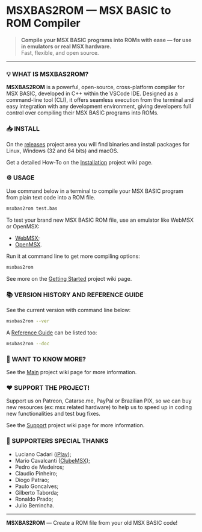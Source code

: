 # MSXBAS2ROM — MSX BASIC to ROM Compiler

> **Compile your MSX BASIC programs into ROMs with ease — for use in emulators or real MSX hardware.**  
> Fast, flexible, and open source.

---

### 💡 WHAT IS MSXBAS2ROM?

**MSXBAS2ROM** is a powerful, open-source, cross-platform compiler for MSX BASIC, developed in C++ within the VSCode IDE. Designed as a command-line tool (CLI), it offers seamless execution from the terminal and easy integration with any development environment, giving developers full control over compiling their MSX BASIC programs into ROMs.

### 📥 INSTALL

On the [releases](https://github.com/amaurycarvalho/msxbas2rom/releases) project area you will find binaries and install packages for Linux, Windows (32 and 64 bits) and macOS.

Get a detailed How-To on the [Installation](https://github.com/amaurycarvalho/msxbas2rom/wiki/Install) project wiki page.

### ⚙️ USAGE

Use command below in a terminal to compile your MSX BASIC program from plain text code into a ROM file.

```bash
msxbas2rom test.bas
```

To test your brand new MSX BASIC ROM file, use an emulator like WebMSX or OpenMSX:

- [WebMSX](https://webmsx.org/);
- [OpenMSX](https://openmsx.org/).

Run it at command line to get more compiling options:

```bash
msxbas2rom
```

See more on the [Getting Started](https://github.com/amaurycarvalho/msxbas2rom/wiki/Gettingstarted) project wiki page.

### 📚 VERSION HISTORY AND REFERENCE GUIDE

See the current version with command line below:

```bash
msxbas2rom --ver
```

A [Reference Guide](https://github.com/amaurycarvalho/msxbas2rom/wiki/Documentation) can be listed too:

```bash
msxbas2rom --doc
```

### 🧠 WANT TO KNOW MORE?

See the [Main](https://github.com/amaurycarvalho/msxbas2rom/wiki) project wiki page for more information.

### ❤️ SUPPORT THE PROJECT!

Support us on Patreon, Catarse.me, PayPal or Brazilian PIX, so we can buy new resources (ex: msx related hardware) to help us to speed up in coding new functionalities and test bug fixes.

See the [Support](https://github.com/amaurycarvalho/msxbas2rom/wiki#%EF%B8%8F-support-the-project) project wiki page for more information.

### 🚀 SUPPORTERS SPECIAL THANKS

- Luciano Cadari ([iPlay](http://www.iplay.com.br));
- Mario Cavalcanti ([ClubeMSX](http://www.clubemsx.com.br));
- Pedro de Medeiros;
- Claudio Pinheiro;
- Diogo Patrao;
- Paulo Goncalves;
- Gilberto Taborda;
- Ronaldo Prado;
- Julio Berrincha.

---

**MSXBAS2ROM** — Create a ROM file from your old MSX BASIC code!

